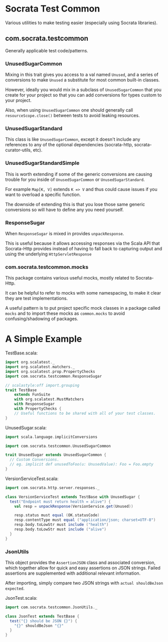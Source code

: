 # Socrata Test Common #
Various utilities to make testing easier (especially using Socrata
libraries).

## com.socrata.testcommon ##
Generally applicable test code/patterns.

### UnusedSugarCommon ###
Mixing in this trait gives you access to a val named `Unused`, and a
series of conversions to make `Unused` a substitute for most common
built-in classes.

However, ideally you would mix in a subclass of `UnusedSugarCommon`
that you create for your project so that you can add conversions for
types custom to your project.

Also, when using `UnusedSugarCommon` one should generally call
`resourceScope.close()` between tests to avoid leaking resources.

### UnusedSugarStandard ###
This class is like `UnusedSugarCommon`, except it doesn't include any
references to any of the optional dependencies (socrata-http,
socrata-curator-utils, etc).

### UnusedSugarStandardSimple ###
This is worth extending if some of the generic conversions are causing
trouble for you inside of `UnusedSugarCommon` or
`UnusedSugarStandard`.

For example `Map[K, V]` extends `K => V` and thus could cause issues
if you want to overload a specific function.

The downside of extending this is that you lose those same generic
conversions so will have to define any you need yourself.

### ResponseSugar ###
When `ResponseSugar` is mixed in provides `unpackResponse`.

This is useful because it allows accessing responses via the Scala API
that Socrata-Http provides instead of having to fall back to capturing
output and using the underlying `HttpServletResponse`

### com.socrata.testcommon.mocks ###
This package contains various useful mocks, mostly related to
Socrata-Http.

It can be helpful to refer to mocks with some namespacing, to make it
clear they are test implementations.

A useful pattern is to put project specific mock classes in a package
called `mocks` and to import these mocks as `common.mocks` to avoid
confusing/shadowing of packages.

# A Simple Example #
TestBase.scala:
```scala
import org.scalatest._
import org.scalatest.matchers._
import org.scalatest.prop.PropertyChecks
import com.socrata.testcommon.ResponseSugar

// scalastyle:off import.grouping
trait TestBase
    extends FunSuite
    with org.scalatest.MustMatchers
    with ResponseSugar
    with PropertyChecks {
    // Useful functions to be shared with all of your test classes.
}
```

UnusedSugar.scala:
```scala
import scala.language.implicitConversions

import com.socrata.testcommon.UnusedSugarCommon

trait UnusedSugar extends UnusedSugarCommon {
  // Custom Conversions.
  // eg. implicit def unusedToFoo(u: UnusedValue): Foo = Foo.empty
}
```

VersionServiceTest.scala:
```scala
import com.socrata.http.server.responses._

class VersionServiceTest extends TestBase with UnusedSugar {
  test("Endpoint must return health = alive") {
    val resp = unpackResponse(VersionService.get(Unused))

    resp.status must equal (OK.statusCode)
    resp.contentType must equal ("application/json; charset=UTF-8")
    resp.body.toLowStr must include ("health")
    resp.body.toLowStr must include ("alive")
  }
}
```

### JsonUtils ###
This object provides the `AssertionJSON` class and associated
conversion, which together allow for quick and easy assertions on JSON
strings. Failed assertions are supplemented with additional relevant
information.

After importing, simply compare two JSON strings with
`actual shouldBeJson expected`.

JsonTest.scala:
```scala
import com.socrata.testcommon.JsonUtils._

class JsonTest extends TestBase {
  test("{} should be JSON {}") {
    "{}" shouldBeJson "{}"
  }
}
```
